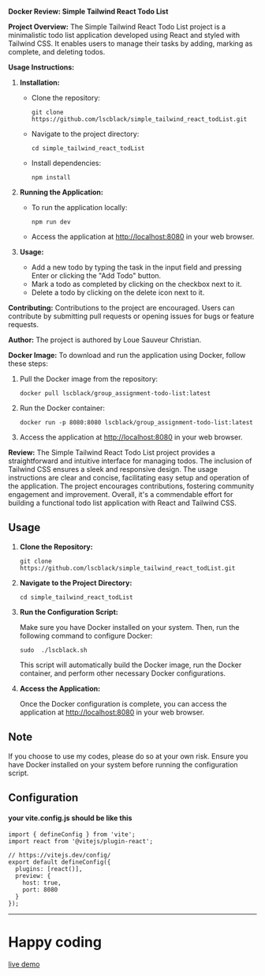 
**Docker Review: Simple Tailwind React Todo List**

**Project Overview:**
The Simple Tailwind React Todo List project is a minimalistic todo list application developed using React and styled with Tailwind CSS. It enables users to manage their tasks by adding, marking as complete, and deleting todos.

**Usage Instructions:**
1. **Installation:**
   - Clone the repository:
     ```
     git clone https://github.com/lscblack/simple_tailwind_react_todList.git
     ```
   - Navigate to the project directory:
     ```
     cd simple_tailwind_react_todList
     ```
   - Install dependencies:
     ```
     npm install
     ```

2. **Running the Application:**
   - To run the application locally:
     ```
     npm run dev
     ```
   - Access the application at [http://localhost:8080](http://localhost:8080) in your web browser.

3. **Usage:**
   - Add a new todo by typing the task in the input field and pressing Enter or clicking the "Add Todo" button.
   - Mark a todo as completed by clicking on the checkbox next to it.
   - Delete a todo by clicking on the delete icon next to it.

**Contributing:**
Contributions to the project are encouraged. Users can contribute by submitting pull requests or opening issues for bugs or feature requests.

**Author:**
The project is authored by Loue Sauveur Christian.

**Docker Image:**
To download and run the application using Docker, follow these steps:
1. Pull the Docker image from the repository:
   ```
   docker pull lscblack/group_assignment-todo-list:latest
   ```
2. Run the Docker container:
   ```
   docker run -p 8080:8080 lscblack/group_assignment-todo-list:latest
   ```
3. Access the application at [http://localhost:8080](http://localhost:8080) in your web browser.

**Review:**
The Simple Tailwind React Todo List project provides a straightforward and intuitive interface for managing todos. The inclusion of Tailwind CSS ensures a sleek and responsive design. The usage instructions are clear and concise, facilitating easy setup and operation of the application. The project encourages contributions, fostering community engagement and improvement. Overall, it's a commendable effort for building a functional todo list application with React and Tailwind CSS.

## Usage

1. **Clone the Repository:**

   ```
   git clone https://github.com/lscblack/simple_tailwind_react_todList.git
   ```

2. **Navigate to the Project Directory:**

   ```
   cd simple_tailwind_react_todList
   ```

3. **Run the Configuration Script:**

   Make sure you have Docker installed on your system. Then, run the following command to configure Docker:

   ```
   sudo  ./lscblack.sh
   ```

   This script will automatically build the Docker image, run the Docker container, and perform other necessary Docker configurations.

4. **Access the Application:**

   Once the Docker configuration is complete, you can access the application at [http://localhost:8080](http://localhost:8080) in your web browser.

## Note

If you choose to use my codes, please do so at your own risk. Ensure you have Docker installed on your system before running the configuration script.


## Configuration 
#### your vite.config.js should be like this
```
import { defineConfig } from 'vite';
import react from '@vitejs/plugin-react';

// https://vitejs.dev/config/
export default defineConfig({
  plugins: [react()],
  preview: {
    host: true,
    port: 8080
  }
});

```

---
# Happy coding
[live demo](https://transcendent-paletas-f74585.netlify.app/) 
